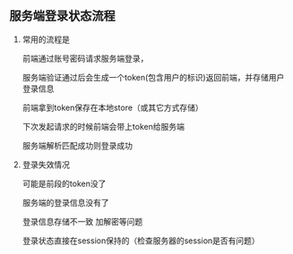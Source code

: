 ## 服务端登录状态流程

1. 常用的流程是

    前端通过账号密码请求服务端登录，

    服务端验证通过后会生成一个token(包含用户的标识)返回前端，并存储用户登录信息

    前端拿到token保存在本地store（或其它方式存储）

    下次发起请求的时候前端会带上token给服务端

    服务端解析匹配成功则登录成功

2. 登录失效情况

    可能是前段的token没了
    
    服务端的登录信息没有了
     
    登录信息存储不一致  加解密等问题

    登录状态直接在session保持的（检查服务器的session是否有问题）



